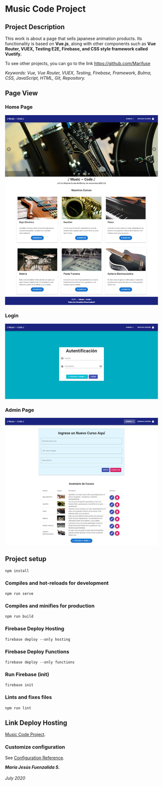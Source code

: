 # Music Code Project

## Project Description

This work is about a page that sells japanese animation products. Its functionality is based on **Vue.js**, along with other components such as **Vue Router, VUEX, Testing E2E, Firebase, and CSS style framework called Vuetify.**

To see other projects, you can go to the link https://github.com/Marifuse

_Keywords: Vue, Vue Router, VUEX, Testing, Firebase, Framework, Bulma, CSS, JavaScript, HTML, Git, Repository._

## Page View

### Home Page

![Home](public/Music-Code-Project.png "Music Code")

### Login

![Login](public/Login.png "Login")

### Admin Page

![Login](public/Admin.png "Admin")

## Project setup
```
npm install
```

### Compiles and hot-reloads for development
```
npm run serve
```

### Compiles and minifies for production
```
npm run build
```

### Firebase Deploy Hosting
```
firebase deploy --only hosting
```

### Firebase Deploy Functions
```
firebase deploy --only functions
```

### Run Firebase (init)
```
firebase init
```

### Lints and fixes files
```
npm run lint
```

## Link Deploy Hosting

[Music Code Project](https://https://music-133bf.web.app).


### Customize configuration
See [Configuration Reference](https://cli.vuejs.org/config/).

**_María Jesús Fuenzalida S._**

###### July 2020